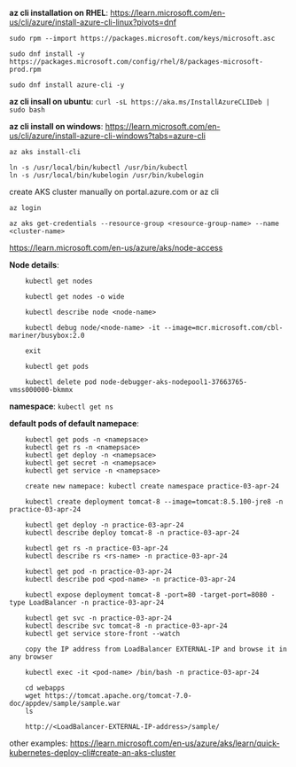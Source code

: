 
**az cli installation on RHEL**: https://learn.microsoft.com/en-us/cli/azure/install-azure-cli-linux?pivots=dnf

	sudo rpm --import https://packages.microsoft.com/keys/microsoft.asc

	sudo dnf install -y https://packages.microsoft.com/config/rhel/8/packages-microsoft-prod.rpm

	sudo dnf install azure-cli -y

**az cli insall on ubuntu**: `curl -sL https://aka.ms/InstallAzureCLIDeb | sudo bash`

**az cli install on windows**: https://learn.microsoft.com/en-us/cli/azure/install-azure-cli-windows?tabs=azure-cli

```
az aks install-cli

ln -s /usr/local/bin/kubectl /usr/bin/kubectl
ln -s /usr/local/bin/kubelogin /usr/bin/kubelogin
```

create AKS cluster manually on portal.azure.com or az cli
```
az login

az aks get-credentials --resource-group <resource-group-name> --name <cluster-name>
```

https://learn.microsoft.com/en-us/azure/aks/node-access

**Node details**:
```
	kubectl get nodes

	kubectl get nodes -o wide

	kubectl describe node <node-name>

	kubectl debug node/<node-name> -it --image=mcr.microsoft.com/cbl-mariner/busybox:2.0

	exit

	kubectl get pods

	kubectl delete pod node-debugger-aks-nodepool1-37663765-vmss000000-bkmmx
```

**namespace**: `kubectl get ns`

**default pods of default namepace**:
```
	kubectl get pods -n <namepsace>
	kubectl get rs -n <namepsace>
	kubectl get deploy -n <namepsace>
	kubectl get secret -n <namepsace>
	kubectl get service -n <namepsace>

	create new namepace: kubectl create namespace practice-03-apr-24

	kubectl create deployment tomcat-8 --image=tomcat:8.5.100-jre8 -n practice-03-apr-24

	kubectl get deploy -n practice-03-apr-24
	kubectl describe deploy tomcat-8 -n practice-03-apr-24

	kubectl get rs -n practice-03-apr-24
	kubectl describe rs <rs-name> -n practice-03-apr-24

	kubectl get pod -n practice-03-apr-24
	kubectl describe pod <pod-name> -n practice-03-apr-24

	kubectl expose deployment tomcat-8 -port=80 -target-port=8080 -type LoadBalancer -n practice-03-apr-24

	kubectl get svc -n practice-03-apr-24
	kubectl describe svc tomcat-8 -n practice-03-apr-24
	kubectl get service store-front --watch

	copy the IP address from LoadBalancer EXTERNAL-IP and browse it in any browser

	kubectl exec -it <pod-name> /bin/bash -n practice-03-apr-24

	cd webapps
	wget https://tomcat.apache.org/tomcat-7.0-doc/appdev/sample/sample.war
	ls

	http://<LoadBalancer-EXTERNAL-IP-address>/sample/
```

other examples: https://learn.microsoft.com/en-us/azure/aks/learn/quick-kubernetes-deploy-cli#create-an-aks-cluster
